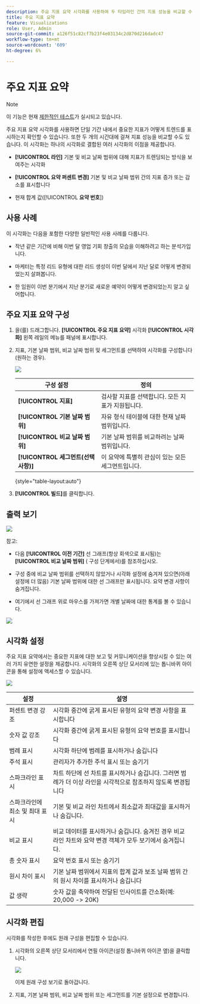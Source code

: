 ```yaml
---
description: 주요 지표 요약 시각화를 사용하여 두 타임라인 간의 지표 성능을 비교할 수 있습니다.
title: 주요 지표 요약
feature: Visualizations
role: User, Admin
source-git-commit: a126f51c82cf7b23f4e03134c2d870d216dadc47
workflow-type: tm+mt
source-wordcount: '609'
ht-degree: 6%

---
```



# 주요 지표 요약

>[!NOTE]
>
>이 기능은 현재 [제한적인 테스트](/help/release-notes/releases.md)가 실시되고 있습니다.

주요 지표 요약 시각화를 사용하면 단일 기간 내에서 중요한 지표가 어떻게 트렌드를 표시하는지 확인할 수 있습니다. 또한 두 개의 시간대에 걸쳐 지표 성능을 비교할 수도 있습니다. 이 시각화는 하나의 시각화로 결합된 여러 시각화의 이점을 제공합니다.

* **[!UICONTROL 라인]** 기본 및 비교 날짜 범위에 대해 지표가 트렌딩되는 방식을 보여주는 시각화

* **[!UICONTROL 요약 퍼센트 변경]** 기본 및 비교 날짜 범위 간의 지표 증가 또는 감소를 표시합니다

* 현재 합계 값([!UICONTROL **요약 번호**])

## 사용 사례

이 시각화는 다음을 포함한 다양한 일반적인 사용 사례를 다룹니다.

* 작년 같은 기간에 비해 이번 달 영업 기회 창출의 모습을 이해하려고 하는 분석가입니다.

* 마케터는 특정 리드 유형에 대한 리드 생성이 이번 달에서 지난 달로 어떻게 변경되었는지 살펴봅니다.

* 한 임원이 이번 분기에서 지난 분기로 새로운 예약이 어떻게 변경되었는지 알고 싶어합니다.

## 주요 지표 요약 구성

1. 을(를) 드래그합니다. **[!UICONTROL 주요 지표 요약]** 시각화 **[!UICONTROL 시각화]** 왼쪽 레일의 메뉴를 패널에 표시합니다.

1. 지표, 기본 날짜 범위, 비교 날짜 범위 및 세그먼트를 선택하여 시각화를 구성합니다(원하는 경우).

   ![](assets/key-metric-config.png)

   | 구성 설정 | 정의 |
   | --- | --- |
   | **[!UICONTROL 지표]** | 검사할 지표를 선택합니다. 모든 지표가 지원됩니다. |
   | **[!UICONTROL 기본 날짜 범위]** | 자유 형식 테이블에 대한 현재 날짜 범위입니다. |
   | **[!UICONTROL 비교 날짜 범위]** | 기본 날짜 범위를 비교하려는 날짜 범위입니다. |
   | **[!UICONTROL 세그먼트(선택 사항)]** | 이 요약에 특별히 관심이 있는 모든 세그먼트입니다. |

   {style=&quot;table-layout:auto&quot;}

1. **[!UICONTROL 빌드]**&#x200B;를 클릭합니다.

## 출력 보기

![](assets/key-metric-output.png)

참고:

* 다음 **[!UICONTROL 이전 기간]** 선 그래프(항상 회색으로 표시됨)는 **[!UICONTROL 비교 날짜 범위]** ( 구성 단계에서)를 참조하십시오.

* 구성 중에 비교 날짜 범위를 선택하지 않았거나 시각화 설정에 숨겨져 있으면(아래 설정에 더 많음) 기본 날짜 범위에 대한 선 그래프만 표시됩니다. 요약 변경 사항이 숨겨집니다.

* 여기에서 선 그래프 위로 마우스를 가져가면 개별 날짜에 대한 통계를 볼 수 있습니다.

![](assets/key-metric-output2.png)

## 시각화 설정

주요 지표 요약에서는 중요한 지표에 대한 보고 및 커뮤니케이션을 향상시킬 수 있는 여러 가지 유연한 설정을 제공합니다. 시각화의 오른쪽 상단 모서리에 있는 톱니바퀴 아이콘을 통해 설정에 액세스할 수 있습니다.

![](assets/key-metric-settings.png)

| 설정 | 설명 |
| --- | --- |
| 퍼센트 변경 강조 | 시각화 중간에 굵게 표시된 유형의 요약 변경 사항을 표시합니다 |
| 숫자 값 강조 | 시각화 중간에 굵게 표시된 유형의 요약 번호를 표시합니다 |
| 범례 표시 | 시각화 하단에 범례를 표시하거나 숨깁니다 |
| 주석 표시 | 관리자가 추가한 주석 표시 또는 숨기기 |
| 스파크라인 표시 | 차트 하단에 선 차트를 표시하거나 숨깁니다. 그러면 범례가 더 이상 라인을 시각적으로 참조하지 않도록 변경됩니다 |
| 스파크라인에 최소 및 최대 표시 | 기본 및 비교 라인 차트에서 최소값과 최대값을 표시하거나 숨깁니다. |
| 비교 표시 | 비교 데이터를 표시하거나 숨깁니다. 숨겨진 경우 비교 라인 차트와 요약 변경 객체가 모두 보기에서 숨겨집니다. |
| 총 숫자 표시 | 요약 번호 표시 또는 숨기기 |
| 원시 차이 표시 | 기본 날짜 범위에서 지표의 합계 값과 보조 날짜 범위 간의 원시 차이를 표시하거나 숨깁니다 |
| 값 생략 | 숫자 값을 축약하여 전달된 인사이트를 간소화(예: 20,000 -> 20K) |

## 시각화 편집

시각화를 작성한 후에도 원래 구성을 편집할 수 있습니다.

1. 시각화의 오른쪽 상단 모서리에서 연필 아이콘(설정 톱니바퀴 아이콘 옆)을 클릭합니다.

   ![](assets/edit-icon.png)

   이제 원래 구성 보기로 돌아갑니다.

1. 지표, 기본 날짜 범위, 비교 날짜 범위 또는 세그먼트를 기본 설정으로 변경합니다.
